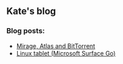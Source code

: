 ## Kate's blog

### Blog posts:
- [Mirage, Atlas and BitTorrent](mirage-atlas-and-bittorrent.html)
- [Linux tablet (Microsoft Surface Go)](linux-tablet-microsoft-surface-go.html)
